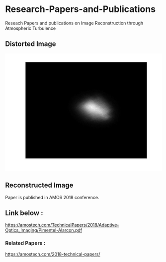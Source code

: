 # Research-Papers-and-Publications
Reseach Papers and publications on Image Reconstruction through Atmospheric Turbulence

## Distorted Image
![Distorted Image](https://github.com/ashishT1712/Research-Papers-and-Publications/blob/master/satellite_image2.jpg)

## Reconstructed Image

Paper is published in AMOS 2018 conference.
## Link below :

https://amostech.com/TechnicalPapers/2018/Adaptive-Optics_Imaging/Pimentel-Alarcon.pdf

### Related Papers :

https://amostech.com/2018-technical-papers/
